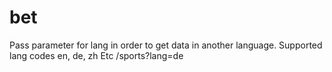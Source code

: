 # bet

Pass parameter for lang in order to get data in another language.
Supported lang codes en, de, zh
Etc /sports?lang=de
